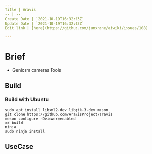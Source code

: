 ```yaml
---
Title | Aravis
-- | --
Create Date | `2021-10-19T16:32:03Z`
Update Date | `2021-10-19T16:32:03Z`
Edit link | [here](https://github.com/junxnone/aiwiki/issues/108)

---
```


# Brief
- Genicam cameras Tools


## Build
### Build with Ubuntu

```
sudo apt install libxml2-dev libgtk-3-dev meson
git clone https://github.com/AravisProject/aravis
meson configure -Dviewer=enabled
cd build
ninja
sudo ninja install
```

## UseCase


